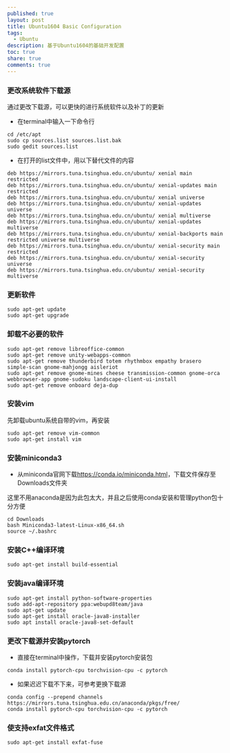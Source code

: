 ```yaml
---
published: true
layout: post
title: Ubuntu1604 Basic Configuration
tags:
  - Ubuntu
description: 基于Ubuntu1604的基础开发配置
toc: true
share: true
comments: true
---
```

### 更改系统软件下载源

通过更改下载源，可以更快的进行系统软件以及补丁的更新

- 在terminal中输入一下命令行
```
cd /etc/apt
sudo cp sources.list sources.list.bak
sudo gedit sources.list
```
- 在打开的list文件中，用以下替代文件的内容
```
deb https://mirrors.tuna.tsinghua.edu.cn/ubuntu/ xenial main restricted
deb https://mirrors.tuna.tsinghua.edu.cn/ubuntu/ xenial-updates main restricted
deb https://mirrors.tuna.tsinghua.edu.cn/ubuntu/ xenial universe
deb https://mirrors.tuna.tsinghua.edu.cn/ubuntu/ xenial-updates universe
deb https://mirrors.tuna.tsinghua.edu.cn/ubuntu/ xenial multiverse
deb https://mirrors.tuna.tsinghua.edu.cn/ubuntu/ xenial-updates multiverse
deb https://mirrors.tuna.tsinghua.edu.cn/ubuntu/ xenial-backports main restricted universe multiverse
deb https://mirrors.tuna.tsinghua.edu.cn/ubuntu/ xenial-security main restricted
deb https://mirrors.tuna.tsinghua.edu.cn/ubuntu/ xenial-security universe
deb https://mirrors.tuna.tsinghua.edu.cn/ubuntu/ xenial-security multiverse
```
### 更新软件
```
sudo apt-get update
sudo apt-get upgrade
```
### 卸载不必要的软件
```
sudo apt-get remove libreoffice-common
sudo apt-get remove unity-webapps-common
sudo apt-get remove thunderbird totem rhythmbox empathy brasero simple-scan gnome-mahjongg aisleriot
sudo apt-get remove gnome-mines cheese transmission-common gnome-orca webbrowser-app gnome-sudoku landscape-client-ui-install
sudo apt-get remove onboard deja-dup 
```
### 安装vim

先卸载ubuntu系统自带的vim，再安装
```
sudo apt-get remove vim-common
sudo apt-get install vim
```
### 安装miniconda3
- 从miniconda官网下载<https://conda.io/miniconda.html>，下载文件保存至Downloads文件夹

这里不用anaconda是因为此包太大，并且之后使用conda安装和管理python包十分方便
```
cd Downloads
bash Miniconda3-latest-Linux-x86_64.sh
source ~/.bashrc
```
### 安装C++编译环境
```
sudo apt-get install build-essential
```
### 安装java编译环境
```
sudo apt-get install python-software-properties
sudo add-apt-repository ppa:webupd8team/java
sudo apt-get update
sudo apt-get install oracle-java8-installer
sudo apt install oracle-java8-set-default
```
### 更改下载源并安装pytorch
- 直接在terminal中操作，下载并安装pytorch安装包
```
conda install pytorch-cpu torchvision-cpu -c pytorch
```
- 如果迟迟下载不下来，可参考更换下载源
```
conda config --prepend channels https://mirrors.tuna.tsinghua.edu.cn/anaconda/pkgs/free/
conda install pytorch-cpu torchvision-cpu -c pytorch
```
### 使支持exfat文件格式
```
sudo apt-get install exfat-fuse
```
